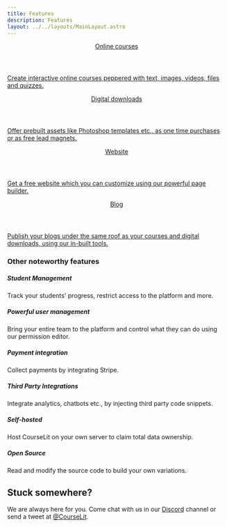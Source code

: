 ```yaml
---
title: Features
description: Features
layout: ../../layouts/MainLayout.astro
---
```


<div class="card-container">
    <section class="card">
        <a href="/en/courses/introduction">
            <header>Online courses</header>
            <p>
            Create interactive online courses peppered with text, images, videos, files and quizzes. 
            </p>
        </a>
    </section>
    <section class="card">
        <a href="/en/downloads/introduction">
        <header>Digital downloads</header>
        <p>
Offer prebuilt assets like Photoshop templates etc., as one time purchases or as free lead magnets.
        </p>
        </a>
    </section>
    <section class="card">
        <a href="/en/pages/introduction">
        <header>Website</header>
        <p>
Get a free website which you can customize using our powerful page builder.
        </p>
        </a>
    </section>
    <section class="card">
        <a href="/en/blog/introduction">
        <header>Blog</header>
        <p>
Publish your blogs under the same roof as your courses and digital downloads, using our in-built tools. 
        </p>
        </a>
    </section>
</div>

### Other noteworthy features

##### Student Management

Track your students' progress, restrict access to the platform and more.

##### Powerful user management

Bring your entire team to the platform and control what they can do using our permission editor.

##### Payment integration

Collect payments by integrating Stripe.

##### Third Party Integrations

Integrate analytics, chatbots etc., by injecting third party code snippets.

##### Self-hosted

Host CourseLit on your own server to claim total data ownership.

##### Open Source

Read and modify the source code to build your own variations.

## Stuck somewhere?

We are always here for you. Come chat with us in our <a href="https://discord.com/invite/GR4bQsN" target="_blank">Discord</a> channel or send a tweet at <a href="https://twitter.com/courselit" target="_blank">@CourseLit</a>.
